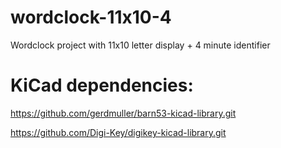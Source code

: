 # wordclock-11x10-4
Wordclock project with 11x10 letter display + 4 minute identifier

# KiCad dependencies:

https://github.com/gerdmuller/barn53-kicad-library.git

https://github.com/Digi-Key/digikey-kicad-library.git

